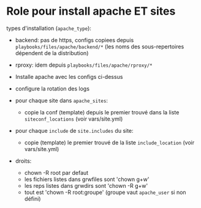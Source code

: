 # Role pour install apache ET sites

types d'installation (`apache_type`):
  * backend: pas de https, configs copiees depuis `playbooks/files/apache/backend/*`
        (les noms des sous-repertoires dépendent de la distribution)
  * rproxy: idem depuis `playbooks/files/apache/rproxy/*`

* Installe apache avec les configs ci-dessus

* configure la rotation des logs

* pour chaque site dans `apache_sites`:
  * copie la conf (template) depuis le premier trouvé dans la liste `siteconf_locations`
    (voir vars/site.yml)

* pour chaque `include` de `site.includes` du site:
  * copie (template) le premier trouvé de la liste `include_location`
    (voir vars/site.yml)

* droits:
  * chown -R root par defaut
  * les fichiers listes dans grwfiles sont 'chown g+w'
  * les reps listes dans grwdirs sont 'chown -R g+w'
  * tout est 'chown -R root:groupe' (groupe vaut `apache_user` si non défini)
